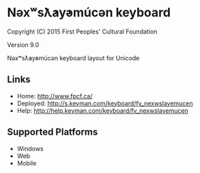 Nəxʷsƛ̓ay̓əmúcən keyboard
======================

Copyright (C) 2015 First Peoples' Cultural Foundation

Version 9.0

Nəxʷsƛ̓ay̓əmúcən keyboard layout for Unicode

Links
-----

 * Home:     <http://www.fpcf.ca/>
 * Deployed: <http://s.keyman.com/keyboard/fv_nexwslayemucen>
 * Help:     <http://help.keyman.com/keyboard/fv_nexwslayemucen>
 
Supported Platforms
-------------------

 * Windows
 * Web
 * Mobile
